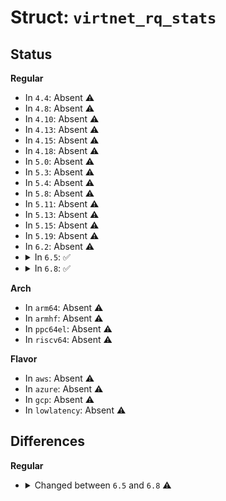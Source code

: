 # Struct: <code>virtnet_rq_stats</code>

## Status
<b>Regular</b>
<ul>
<li>
In <code>4.4</code>: Absent ⚠️
</li>
<li>
In <code>4.8</code>: Absent ⚠️
</li>
<li>
In <code>4.10</code>: Absent ⚠️
</li>
<li>
In <code>4.13</code>: Absent ⚠️
</li>
<li>
In <code>4.15</code>: Absent ⚠️
</li>
<li>
In <code>4.18</code>: Absent ⚠️
</li>
<li>
In <code>5.0</code>: Absent ⚠️
</li>
<li>
In <code>5.3</code>: Absent ⚠️
</li>
<li>
In <code>5.4</code>: Absent ⚠️
</li>
<li>
In <code>5.8</code>: Absent ⚠️
</li>
<li>
In <code>5.11</code>: Absent ⚠️
</li>
<li>
In <code>5.13</code>: Absent ⚠️
</li>
<li>
In <code>5.15</code>: Absent ⚠️
</li>
<li>
In <code>5.19</code>: Absent ⚠️
</li>
<li>
In <code>6.2</code>: Absent ⚠️
</li>
<li>
<details>
<summary>In <code>6.5</code>: ✅</summary>

```c
struct virtnet_rq_stats {
    struct u64_stats_sync syncp;
    u64 packets;
    u64 bytes;
    u64 drops;
    u64 xdp_packets;
    u64 xdp_tx;
    u64 xdp_redirects;
    u64 xdp_drops;
    u64 kicks;
};
```
</details>
</li>
<li>
<details>
<summary>In <code>6.8</code>: ✅</summary>

```c
struct virtnet_rq_stats {
    struct u64_stats_sync syncp;
    u64_stats_t packets;
    u64_stats_t bytes;
    u64_stats_t drops;
    u64_stats_t xdp_packets;
    u64_stats_t xdp_tx;
    u64_stats_t xdp_redirects;
    u64_stats_t xdp_drops;
    u64_stats_t kicks;
};
```
</details>
</li>
</ul>
<b>Arch</b>
<ul>
<li>
In <code>arm64</code>: Absent ⚠️
</li>
<li>
In <code>armhf</code>: Absent ⚠️
</li>
<li>
In <code>ppc64el</code>: Absent ⚠️
</li>
<li>
In <code>riscv64</code>: Absent ⚠️
</li>
</ul>
<b>Flavor</b>
<ul>
<li>
In <code>aws</code>: Absent ⚠️
</li>
<li>
In <code>azure</code>: Absent ⚠️
</li>
<li>
In <code>gcp</code>: Absent ⚠️
</li>
<li>
In <code>lowlatency</code>: Absent ⚠️
</li>
</ul>

## Differences
<b>Regular</b>
<ul>
<li>
<details>
<summary>Changed between <code>6.5</code> and <code>6.8</code> ⚠️</summary>
<ul>
<li>
<b>Field type changed. </b>
<code>u64 packets</code> ➡️ <code>u64_stats_t packets</code>
</li>
<li>
<b>Field type changed. </b>
<code>u64 bytes</code> ➡️ <code>u64_stats_t bytes</code>
</li>
<li>
<b>Field type changed. </b>
<code>u64 drops</code> ➡️ <code>u64_stats_t drops</code>
</li>
<li>
<b>Field type changed. </b>
<code>u64 xdp_packets</code> ➡️ <code>u64_stats_t xdp_packets</code>
</li>
<li>
<b>Field type changed. </b>
<code>u64 xdp_tx</code> ➡️ <code>u64_stats_t xdp_tx</code>
</li>
<li>
<b>Field type changed. </b>
<code>u64 xdp_redirects</code> ➡️ <code>u64_stats_t xdp_redirects</code>
</li>
<li>
<b>Field type changed. </b>
<code>u64 xdp_drops</code> ➡️ <code>u64_stats_t xdp_drops</code>
</li>
<li>
<b>Field type changed. </b>
<code>u64 kicks</code> ➡️ <code>u64_stats_t kicks</code>
</li>
</ul>
</details>
</li>
</ul>
